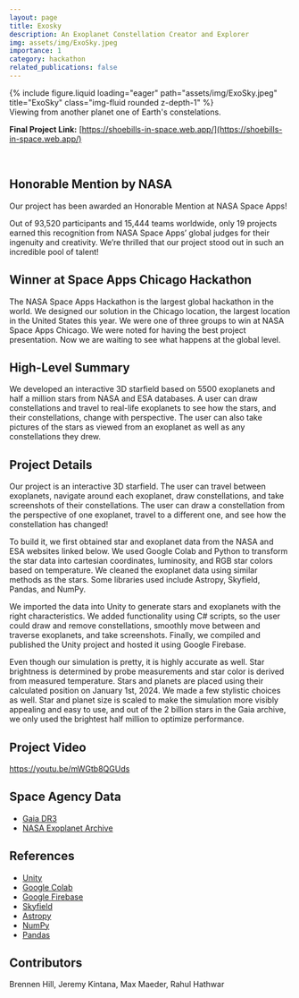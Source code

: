 ```yaml
---
layout: page
title: Exosky
description: An Exoplanet Constellation Creator and Explorer
img: assets/img/ExoSky.jpeg
importance: 1
category: hackathon
related_publications: false
---
```


<div class="row">
    <div class="col-sm mt-3 mt-md-0">
        {% include figure.liquid loading="eager" path="assets/img/ExoSky.jpeg" title="ExoSky" class="img-fluid rounded z-depth-1" %}
    </div>
</div>
<div class="caption">
    Viewing from another planet one of Earth's constelations.
</div>

**Final Project Link:** [https://shoebills-in-space.web.app/](https://shoebills-in-space.web.app/)

<br>

## Honorable Mention by NASA

Our project has been awarded an Honorable Mention at NASA Space Apps!

Out of 93,520 participants and 15,444 teams worldwide, only 19 projects earned this recognition from NASA Space Apps’ global judges for their ingenuity and creativity. We’re thrilled that our project stood out in such an incredible pool of talent!

## Winner at Space Apps Chicago Hackathon

The NASA Space Apps Hackathon is the largest global hackathon in the world. We designed our solution in the Chicago location, the largest location in the United States this year. We were one of three groups to win at NASA Space Apps Chicago. We were noted for having the best project presentation. Now we are waiting to see what happens at the global level.

## High-Level Summary

We developed an interactive 3D starfield based on 5500 exoplanets and half a million stars from NASA and ESA databases. A user can draw constellations and travel to real-life exoplanets to see how the stars, and their constellations, change with perspective. The user can also take pictures of the stars as viewed from an exoplanet as well as any constellations they drew.

## Project Details

Our project is an interactive 3D starfield. The user can travel between exoplanets, navigate around each exoplanet, draw constellations, and take screenshots of their constellations. The user can draw a constellation from the perspective of one exoplanet, travel to a different one, and see how the constellation has changed!

To build it, we first obtained star and exoplanet data from the NASA and ESA websites linked below. We used Google Colab and Python to transform the star data into cartesian coordinates, luminosity, and RGB star colors based on temperature. We cleaned the exoplanet data using similar methods as the stars. Some libraries used include Astropy, Skyfield, Pandas, and NumPy.

We imported the data into Unity to generate stars and exoplanets with the right characteristics. We added functionality using C# scripts, so the user could draw and remove constellations, smoothly move between and traverse exoplanets, and take screenshots. Finally, we compiled and published the Unity project and hosted it using Google Firebase.

Even though our simulation is pretty, it is highly accurate as well. Star brightness is determined by probe measurements and star color is derived from measured temperature. Stars and planets are placed using their calculated position on January 1st, 2024. We made a few stylistic choices as well. Star and planet size is scaled to make the simulation more visibly appealing and easy to use, and out of the 2 billion stars in the Gaia archive, we only used the brightest half million to optimize performance.

## Project Video

<https://youtu.be/mWGtb8QGUds>

## Space Agency Data

- [Gaia DR3](https://www.cosmos.esa.int/web/gaia/data-release-3)
- [NASA Exoplanet Archive](https://exoplanetarchive.ipac.caltech.edu/)

## References

- [Unity](https://unity.com/)
- [Google Colab](https://colab.research.google.com/)
- [Google Firebase](https://firebase.google.com/)
- [Skyfield](https://rhodesmill.org/skyfield/)
- [Astropy](https://www.astropy.org/)
- [NumPy](https://numpy.org/)
- [Pandas](https://pandas.pydata.org/)

## Contributors

Brennen Hill, Jeremy Kintana, Max Maeder, Rahul Hathwar
